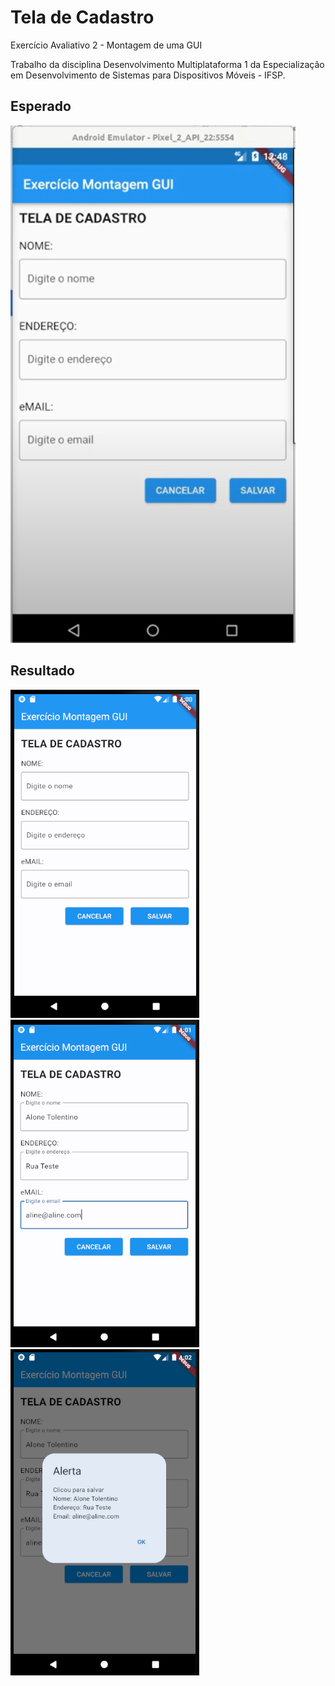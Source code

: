 # Tela de Cadastro

Exercício Avaliativo 2 - Montagem de uma GUI

Trabalho da disciplina Desenvolvimento Multiplataforma 1 da Especialização em Desenvolvimento de
Sistemas para Dispositivos Móveis - IFSP.

## Esperado

![Enunciado](images/enunciado_flutter.png)

## Resultado

![Tela de cadastro vazia](images/tela_cadastro_vazia.png) ![Tela de cadastro preenchida](images/tela_cadastro_preenchida.png) ![Ao clicar no botão salvar](images/tela_cadastro_dialog.png)
